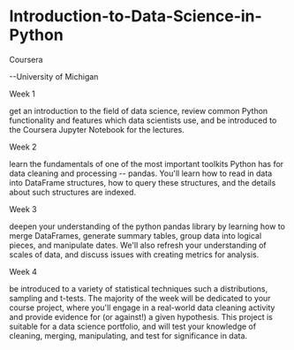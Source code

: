 # Introduction-to-Data-Science-in-Python

Coursera

--University of Michigan


Week 1

get an introduction to the field of data science, review common Python functionality and features which data scientists use, and be introduced to the Coursera Jupyter Notebook for the lectures. 

Week 2

learn the fundamentals of one of the most important toolkits Python has for data cleaning and processing -- pandas. You'll learn how to read in data into DataFrame structures, how to query these structures, and the details about such structures are indexed.

Week 3

deepen your understanding of the python pandas library by learning how to merge DataFrames, generate summary tables, group data into logical pieces, and manipulate dates. We'll also refresh your understanding of scales of data, and discuss issues with creating metrics for analysis.

Week 4

be introduced to a variety of statistical techniques such a distributions, sampling and t-tests. The majority of the week will be dedicated to your course project, where you'll engage in a real-world data cleaning activity and provide evidence for (or against!) a given hypothesis. This project is suitable for a data science portfolio, and will test your knowledge of cleaning, merging, manipulating, and test for significance in data.
